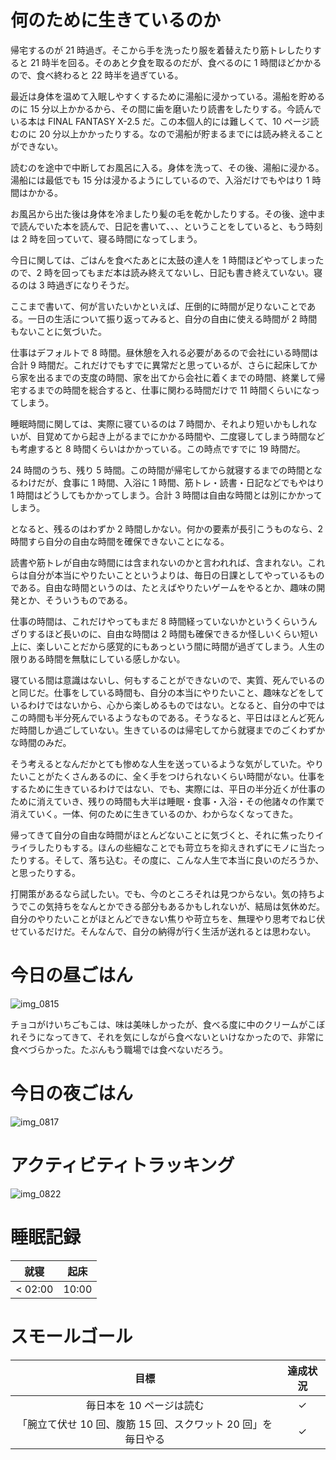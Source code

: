 # 何のために生きているのか
帰宅するのが 21 時過ぎ。そこから手を洗ったり服を着替えたり筋トレしたりすると 21 時半を回る。そのあと夕食を取るのだが、食べるのに 1 時間ほどかかるので、食べ終わると 22 時半を過ぎている。

最近は身体を温めて入眠しやすくするために湯船に浸かっている。湯船を貯めるのに 15 分以上かかるから、その間に歯を磨いたり読書をしたりする。今読んでいる本は FINAL FANTASY X-2.5 だ。この本個人的には難しくて、10 ページ読むのに 20 分以上かかったりする。なので湯船が貯まるまでには読み終えることができない。

読むのを途中で中断してお風呂に入る。身体を洗って、その後、湯船に浸かる。湯船には最低でも 15 分は浸かるようにしているので、入浴だけでもやはり 1 時間はかかる。

お風呂から出た後は身体を冷ましたり髪の毛を乾かしたりする。その後、途中まで読んでいた本を読んで、日記を書いて、、、ということをしていると、もう時刻は 2 時を回っていて、寝る時間になってしまう。

今日に関しては、ごはんを食べたあとに太鼓の達人を 1 時間ほどやってしまったので、2 時を回ってもまだ本は読み終えてないし、日記も書き終えていない。寝るのは 3 時過ぎになりそうだ。

ここまで書いて、何が言いたいかといえば、圧倒的に時間が足りないことである。一日の生活について振り返ってみると、自分の自由に使える時間が 2 時間もないことに気づいた。

仕事はデフォルトで 8 時間。昼休憩を入れる必要があるので会社にいる時間は合計 9 時間だ。これだけでもすでに異常だと思っているが、さらに起床してから家を出るまでの支度の時間、家を出てから会社に着くまでの時間、終業して帰宅するまでの時間を総合すると、仕事に関わる時間だけで 11 時間くらいになってしまう。

睡眠時間に関しては、実際に寝ているのは 7 時間か、それより短いかもしれないが、目覚めてから起き上がるまでにかかる時間や、二度寝してしまう時間なども考慮すると 8 時間くらいはかかっている。この時点ですでに 19 時間だ。

24 時間のうち、残り 5 時間。この時間が帰宅してから就寝するまでの時間となるわけだが、食事に 1 時間、入浴に 1 時間、筋トレ・読書・日記などでもやはり 1 時間はどうしてもかかってしまう。合計 3 時間は自由な時間とは別にかかってしまう。

となると、残るのはわずか 2 時間しかない。何かの要素が長引こうものなら、2 時間すら自分の自由な時間を確保できないことになる。

読書や筋トレが自由な時間には含まれないのかと言われれば、含まれない。これらは自分が本当にやりたいことというよりは、毎日の日課としてやっているものである。自由な時間というのは、たとえばやりたいゲームをやるとか、趣味の開発とか、そういうものである。

仕事の時間は、これだけやってもまだ 8 時間経っていないかというくらいうんざりするほど長いのに、自由な時間は 2 時間も確保できるか怪しいくらい短い上に、楽しいことだから感覚的にもあっという間に時間が過ぎてしまう。人生の限りある時間を無駄にしている感しかない。

寝ている間は意識はないし、何もすることができないので、実質、死んでいるのと同じだ。仕事をしている時間も、自分の本当にやりたいこと、趣味などをしているわけではないから、心から楽しめるものではない。となると、自分の中ではこの時間も半分死んでいるようなものである。そうなると、平日はほとんど死んだ時間しか過ごしていない。生きているのは帰宅してから就寝までのごくわずかな時間のみだ。

そう考えるとなんだかとても惨めな人生を送っているような気がしていた。やりたいことがたくさんあるのに、全く手をつけられないくらい時間がない。仕事をするために生きているわけではない、でも、実際には、平日の半分近くが仕事のために消えていき、残りの時間も大半は睡眠・食事・入浴・その他諸々の作業で消えていく。一体、何のために生きているのか、わからなくなってきた。

帰ってきて自分の自由な時間がほとんどないことに気づくと、それに焦ったりイライラしたりもする。ほんの些細なことでも苛立ちを抑えきれずにモノに当たったりする。そして、落ち込む。その度に、こんな人生で本当に良いのだろうか、と思ったりする。

打開策があるなら試したい。でも、今のところそれは見つからない。気の持ちようでこの気持ちをなんとかできる部分もあるかもしれないが、結局は気休めだ。自分のやりたいことがほとんどできない焦りや苛立ちを、無理やり思考でねじ伏せているだけだ。そんなんで、自分の納得が行く生活が送れるとは思わない。

# 今日の昼ごはん
![img_0815](https://noraworld.github.io/box-bulbasaur/2019/01/img_0815.jpg)

チョコがけいちごもこは、味は美味しかったが、食べる度に中のクリームがこぼれそうになってきて、それを気にしながら食べないといけなかったので、非常に食べづらかった。たぶんもう職場では食べないだろう。

# 今日の夜ごはん
![img_0817](https://noraworld.github.io/box-bulbasaur/2019/01/img_0817.jpg)

# アクティビティトラッキング
![img_0822](https://noraworld.github.io/box-bulbasaur/2019/01/img_0822.png)

# 睡眠記録
| 就寝 | 起床 |
|:---:|:---:|
| < 02:00 | 10:00 |

# スモールゴール
| 目標 | 達成状況 |
|:---:|:---:|
| 毎日本を 10 ページは読む | ✓ |
| 「腕立て伏せ 10 回、腹筋 15 回、スクワット 20 回」を毎日やる | ✓ |
